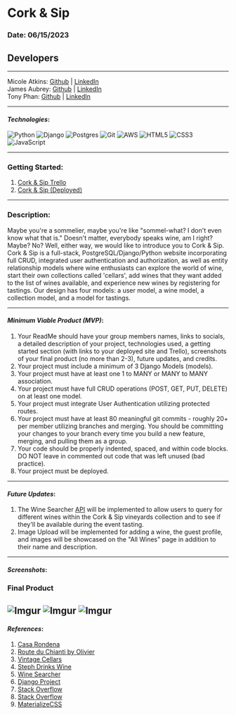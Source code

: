 # Cork & Sip
### Date: 06/15/2023
## Developers
---
Micole Atkins: 
[Github](https://github.com/micoleatkins) |
[LinkedIn](https://www.linkedin.com/in/micoleatkins/)
<br>
James Aubrey: 
[Github](https://github.com/jaubrey92) |
[LinkedIn](https://www.linkedin.com/in/james-aubrey/)
<br>
Tony Phan:
[Github](https://github.com/ant087) |
[LinkedIn](https://www.linkedin.com/in/ap777/)

---

#### **_Technologies_**:
![Python](https://img.shields.io/badge/python-3670A0?style=for-the-badge&logo=python&logoColor=ffdd54)
![Django](https://img.shields.io/badge/django-%23092E20.svg?style=for-the-badge&logo=django&logoColor=white)
![Postgres](https://img.shields.io/badge/postgres-%23316192.svg?style=for-the-badge&logo=postgresql&logoColor=white)
![Git](https://img.shields.io/badge/git-%23F05033.svg?style=for-the-badge&logo=git&logoColor=white)
![AWS](https://img.shields.io/badge/AWS-%23FF9900.svg?style=for-the-badge&logo=amazon-aws&logoColor=white)
![HTML5](https://img.shields.io/badge/html5-%23E34F26.svg?style=for-the-badge&logo=html5&logoColor=white)
![CSS3](https://img.shields.io/badge/css3-%231572B6.svg?style=for-the-badge&logo=css3&logoColor=white)
![JavaScript](https://img.shields.io/badge/javascript-%23323330.svg?style=for-the-badge&logo=javascript&logoColor=%23F7DF1E)

---
### Getting Started:

1. [Cork & Sip Trello](https://trello.com/b/6QYE9zNE/cork-and-sip)
2. [Cork & Sip (Deployed)](https://corkandsip.fly.dev/)
---
### Description:

Maybe you're a sommelier, maybe you're like "sommel-what? I don't even know what that is." Doesn't matter, everybody speaks wine, am I right? Maybe? No? Well, either way, we would like to introduce you to Cork & Sip. Cork & Sip is a full-stack, PostgreSQL/Django/Python website incorporating full CRUD, integrated user authentication and authorization, as well as entity relationship models where wine enthusiasts can explore the world of wine, start their own collections called 'cellars', add wines that they want added to the list of wines available, and experience new wines by registering for tastings. Our design has four models: a user model, a wine model, a collection model, and a model for tastings. 

---

#### **_Minimum Viable Product (MVP)_**:
1. Your ReadMe should have your group members names, links to socials, a detailed description of your project, technologies used, a getting started section (with links to your deployed site and Trello), screenshots of your final product (no more than 2-3), future updates, and credits.
2. Your project must include a minimum of 3 Django Models (models).
3. Your project must have at least one 1 to MANY or MANY to MANY association.
4. Your project must have full CRUD operations (POST, GET, PUT, DELETE) on at least one model.
5. Your project must integrate User Authentication utilizing protected routes.
6. Your project must have at least 80 meaningful git commits - roughly 20+ per member utilizing branches and merging. You should be committing your changes to your branch every time you build a new feature, merging, and pulling them as a group.
7. Your code should be properly indented, spaced, and within code blocks. DO NOT leave in commented out code that was left unused (bad practice).
8. Your project must be deployed.

---

#### **_Future Updates_**:

1. The Wine Searcher [API](https://www.wine-searcher.com/trade/ws-api) will be implemented to allow users to query for different wines within the Cork & Sip vineyards collection and to see if they'll be available during the event tasting. 
2. Image Upload will be implemented for adding a wine, the guest profile, and images will be showcased on the "All Wines" page in addition to their name and description. 

---

#### **_Screenshots_**:

### Final Product
![Imgur](https://i.imgur.com/Wn69Tfl.png)
![Imgur](https://i.imgur.com/gmztNr9.png)
![Imgur](https://i.imgur.com/BHsre92.png)
---

#### **_References_**:
1. [Casa Rondena](https://www.casarondena.com/)
2. [Route du Chianti by Olivier](https://www.youtube.com/watch?v=qdM4ImpzSXs&ab_channel=OlivierM.)
3. [Vintage Cellars](https://www.tiktok.com/@vintagecellars/video/7163315135933680938)
4. [Steph Drinks Wine](https://www.tiktok.com/@stephdrinkswine)
5. [Wine Searcher](https://www.wine-searcher.com/trade/ws-api)
6. [Django Project](https://docs.djangoproject.com/en/4.2/ref/models/fields/)
7. [Stack Overflow](https://stackoverflow.com/questions/14365759/datetimefield-without-time)
8. [Stack Overflow](https://stackoverflow.com/questions/11385607/how-to-model-a-timefield-in-django)
9. [MaterializeCSS](https://materializecss.com/)


